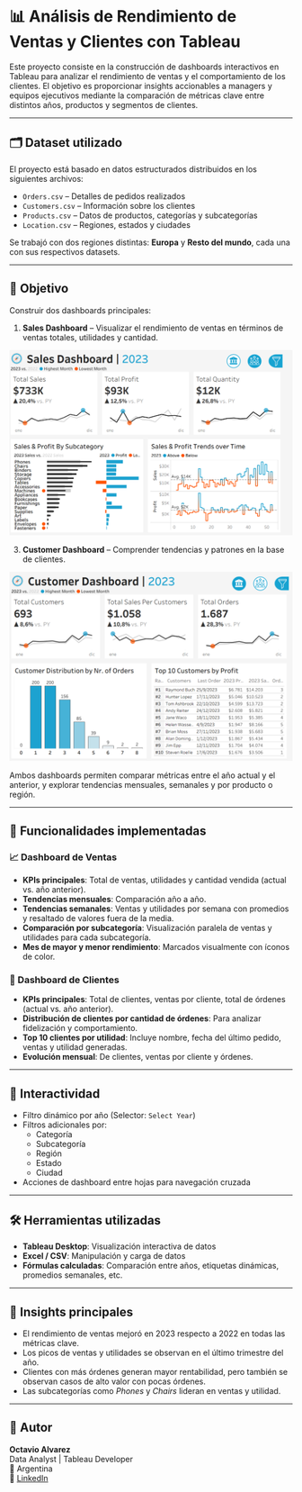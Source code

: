 # 📊 Análisis de Rendimiento de Ventas y Clientes con Tableau

Este proyecto consiste en la construcción de dashboards interactivos en Tableau para analizar el rendimiento de ventas y el comportamiento de los clientes. El objetivo es proporcionar insights accionables a managers y equipos ejecutivos mediante la comparación de métricas clave entre distintos años, productos y segmentos de clientes.

---

## 🗂️ Dataset utilizado

El proyecto está basado en datos estructurados distribuidos en los siguientes archivos:

- `Orders.csv` – Detalles de pedidos realizados
- `Customers.csv` – Información sobre los clientes
- `Products.csv` – Datos de productos, categorías y subcategorías
- `Location.csv` – Regiones, estados y ciudades

Se trabajó con dos regiones distintas: **Europa** y **Resto del mundo**, cada una con sus respectivos datasets.

---

## 🎯 Objetivo

Construir dos dashboards principales:

1. **Sales Dashboard** – Visualizar el rendimiento de ventas en términos de ventas totales, utilidades y cantidad.
<img src="Imagenes/dashboard1.png" alt="Dashboard de ventas" width="800">

  
3. **Customer Dashboard** – Comprender tendencias y patrones en la base de clientes.
<img src="Imagenes/dashboard2.png" alt="Dashboard de ventas" width="800">

Ambos dashboards permiten comparar métricas entre el año actual y el anterior, y explorar tendencias mensuales, semanales y por producto o región.

---

## 📌 Funcionalidades implementadas

### 📈 Dashboard de Ventas

- **KPIs principales**: Total de ventas, utilidades y cantidad vendida (actual vs. año anterior).
- **Tendencias mensuales**: Comparación año a año.
- **Tendencias semanales**: Ventas y utilidades por semana con promedios y resaltado de valores fuera de la media.
- **Comparación por subcategoría**: Visualización paralela de ventas y utilidades para cada subcategoría.
- **Mes de mayor y menor rendimiento**: Marcados visualmente con íconos de color.

### 👥 Dashboard de Clientes

- **KPIs principales**: Total de clientes, ventas por cliente, total de órdenes (actual vs. año anterior).
- **Distribución de clientes por cantidad de órdenes**: Para analizar fidelización y comportamiento.
- **Top 10 clientes por utilidad**: Incluye nombre, fecha del último pedido, ventas y utilidad generadas.
- **Evolución mensual**: De clientes, ventas por cliente y órdenes.

---

## 🧭 Interactividad

- Filtro dinámico por año (Selector: `Select Year`)
- Filtros adicionales por:
  - Categoría
  - Subcategoría
  - Región
  - Estado
  - Ciudad
- Acciones de dashboard entre hojas para navegación cruzada

---

## 🛠️ Herramientas utilizadas

- **Tableau Desktop**: Visualización interactiva de datos
- **Excel / CSV**: Manipulación y carga de datos
- **Fórmulas calculadas**: Comparación entre años, etiquetas dinámicas, promedios semanales, etc.

---

## 🧠 Insights principales

- El rendimiento de ventas mejoró en 2023 respecto a 2022 en todas las métricas clave.
- Los picos de ventas y utilidades se observan en el último trimestre del año.
- Clientes con más órdenes generan mayor rentabilidad, pero también se observan casos de alto valor con pocas órdenes.
- Las subcategorías como *Phones* y *Chairs* lideran en ventas y utilidad.

---

## 👤 Autor

**Octavio Alvarez**  
Data Analyst | Tableau Developer  
📍 Argentina  
🔗 [LinkedIn](https://www.linkedin.com/in/octavioalvarez1/)  

